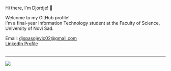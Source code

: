 Hi there, I'm Djordje! 👋

Welcome to my GitHub profile!<br/> I'm a final-year Information Technology student at the Faculty of Science, University of Novi Sad.



Email: djspasojevic02@gmail.com <br/>
[LinkedIn Profile](https://www.linkedin.com/in/djordje-spasojevic02/)<br/><br/>


---
[![](https://visitcount.itsvg.in/api?id=djordjes19&icon=0&color=0)](https://visitcount.itsvg.in)


